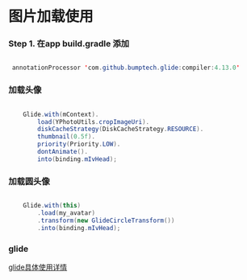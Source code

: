 

<h1> 图片加载使用 </h1>

<h3> Step 1.  在app build.gradle 添加 </h3>

```java

 annotationProcessor 'com.github.bumptech.glide:compiler:4.13.0'

```
<h3> 加载头像 </h3>

```java

    Glide.with(mContext).
        load(YPhotoUtils.cropImageUri).
        diskCacheStrategy(DiskCacheStrategy.RESOURCE).
        thumbnail(0.5f).
        priority(Priority.LOW).
        dontAnimate().
        into(binding.mIvHead);

```
<h3> 加载圆头像 </h3>

```java

    Glide.with(this)
        .load(my_avatar)
        .transform(new GlideCircleTransform())
        .into(binding.mIvHead);

```

<h3> glide </h3>

<p dir="auto"><a href="https://github.com/bumptech/glide">glide具体使用详情</a></p>


